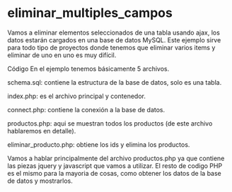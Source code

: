 # eliminar_multiples_campos
Vamos a eliminar elementos seleccionados de una tabla usando ajax, los datos estarán cargados en una base de datos MySQL.
Este ejemplo sirve para todo tipo de proyectos donde tenemos que eliminar varios items y eliminar de uno en uno es muy difícil.

Código
En el ejemplo tenemos básicamente 5 archivos.

schema.sql: contiene la estructura de la base de datos, solo es una tabla.

index.php: es el archivo principal y contenedor.

connect.php: contiene la conexión a la base de datos.

productos.php: aqui se muestran todos los productos (de este archivo hablaremos en detalle).

eliminar_producto.php: obtiene los ids y elimina los productos.

Vamos a hablar principalmente del archivo productos.php ya que contiene las piezas jquery y javascript que vamos a utilizar. El resto de codigo PHP es el mismo para la mayoria de cosas, como obtener los datos de la base de datos y mostrarlos.
